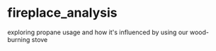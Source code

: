 # fireplace_analysis
exploring propane usage and how it's influenced by using our wood-burning stove
